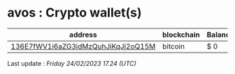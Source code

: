# avos : Crypto wallet(s)

| address | blockchain | Balance |
|---|---|---|
| [136E7fWV1i6aZG3idMzQuhJiKqJj2oQ15M](https://www.blockchain.com/explorer/addresses/btc/136E7fWV1i6aZG3idMzQuhJiKqJj2oQ15M) | bitcoin | $ 0 |

Last update : _Friday 24/02/2023 17.24 (UTC)_

